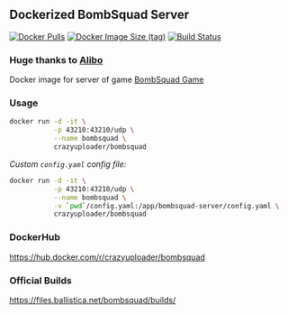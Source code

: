 ## Dockerized BombSquad Server

[![Docker Pulls](https://img.shields.io/docker/pulls/crazyuploader/bombsquad?style=flat-square)](https://hub.docker.com/r/crazyuploader/bombsquad)
[![Docker Image Size (tag)](https://img.shields.io/docker/image-size/crazyuploader/bombsquad/latest?style=flat-square)](https://hub.docker.com/r/crazyuploader/bombsquad/tags)
[![Build Status](https://crazyuploader.semaphoreci.com/badges/bombsquad-docker/branches/master.svg)](https://crazyuploader.semaphoreci.com/projects/bombsquad-docker)

### Huge thanks to [Alibo](https://github.com/alibo/bombsquad-docker)

Docker image for server of game [BombSquad Game](https://www.froemling.net/apps/bombsquad)

### Usage

```bash
docker run -d -it \
           -p 43210:43210/udp \
           --name bombsquad \
           crazyuploader/bombsquad
```

_Custom `config.yaml` config file:_

```bash
docker run -d -it \
           -p 43210:43210/udp \
           --name bombsquad \
           -v `pwd`/config.yaml:/app/bombsquad-server/config.yaml \
           crazyuploader/bombsquad
```

### DockerHub

https://hub.docker.com/r/crazyuploader/bombsquad

### Official Builds

https://files.ballistica.net/bombsquad/builds/
